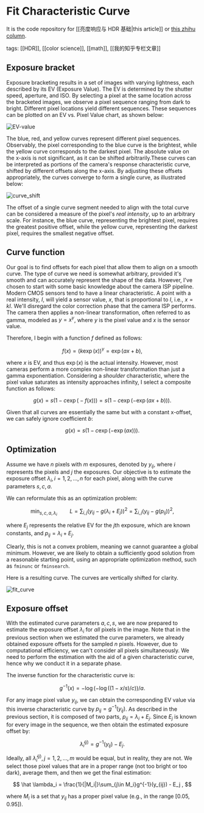 # Fit Characteristic Curve

It is the code repository for [[亮度响应与 HDR 基础|this article]] or [this zhihu column](https://zhuanlan.zhihu.com/p/23981690).

tags: [[HDR]], [[color science]], [[math]], [[我的知乎专栏文章]]

## Exposure bracket

Exposure bracketing results in a set of images with varying lightness, each described by its EV (Exposure Value). The EV is determined by the shutter speed, aperture, and ISO. By selecting a pixel at the same location across the bracketed images, we observe a pixel sequence ranging from dark to bright. Different pixel locations yield different sequences. These sequences can be plotted on an EV vs. Pixel Value chart, as shown below:

![EV-value](img/sample_curve_iso100_R.png)

The blue, red, and yellow curves represent different pixel sequences. Observably, the pixel corresponding to the blue curve is the brightest, while the yellow curve corresponds to the darkest pixel. The absolute value on the x-axis is not significant, as it can be shifted arbitrarily.These curves can be interpreted as portions of the camera's response characteristic curve, shifted by different offsets along the x-axis. By adjusting these offsets appropriately, the curves converge to form a single curve, as illustrated below:

![curve_shift](img/sample_curve_iso100_R_merge.png)

The offset of a single curve segment needed to align with the total curve can be considered a measure of the pixel's *real intensity*, up to an arbitrary scale. For instance, the blue curve, representing the brightest pixel, requires the greatest positive offset, while the yellow curve, representing the darkest pixel, requires the smallest negative offset.

## Curve function

Our goal is to find offsets for each pixel that allow them to align on a smooth curve. The type of curve we need is somewhat arbitrary, provided it's smooth and can accurately represent the shape of the data. However, I've chosen to start with some basic knowledge about the camera ISP pipeline. Modern CMOS sensors tend to have a linear characteristic. A point with a real intensity, $I$, will yield a sensor value, $x$, that is proportional to $I$, i.e., $x = kI$. We'll disregard the color correction phase that the camera ISP performs. The camera then applies a non-linear transformation, often referred to as gamma, modeled as $y = x^\gamma$, where $y$ is the pixel value and $x$ is the sensor value.

Therefore, I begin with a function $f$ defined as follows:

$$
f(x) = \big(k \exp(x)\big)^\gamma = \exp(a x + b) ,
$$

where $x$ is EV, and thus $\exp(x)$ is the actual intensity. However, most cameras perform a more complex non-linear transformation than just a gamma exponentiation. Considering a *shoulder* characteristic, where the pixel value saturates as intensity approaches infinity, I select a composite function as follows:

$$
g(x) = s\big(1-c\exp\big(-f(x)\big)\big)=s\big(1-c\exp(-\exp(a x + b))\big) .
$$

Given that all curves are essentially the same but with a constant x-offset, we can safely ignore coefficient $b$:

$$
g(x) = s\big(1 - c\exp(-\exp(ax))\big) .
$$

## Optimization

Assume we have $n$ pixels with $m$ exposures, denoted by $y_{ij}$, where $i$ represents the pixels and $j$ the exposures. Our objective is to estimate the exposure offset $\lambda_i, i=1,2,\dots,n$ for each pixel, along with the curve parameters $s, c, a$.

We can reformulate this as an optimization problem:

$$
\min_{s,c,a,\lambda_i} \quad\quad L=\sum_{i,j}\big(y_{ij} - g(\lambda_i + E_j)\big)^2 
= \sum_{i,j} \big(y_{ij}-g(p_{ij})\big)^2 ,
$$

where $E_j$ represents the relative EV for the $j$th exposure, which are known constants, and $p_{ij}=\lambda_i + E_j$.

Clearly, this is not a convex problem, meaning we cannot guarantee a global minimum. However, we are likely to obtain a sufficiently good solution from a reasonable starting point, using an appropriate optimization method, such as `fminunc` or `fminsearch`.

Here is a resulting curve. The curves are vertically shifted for clarity.

![fit_curve](img/fit_rgb_curve.png)

## Exposure offset

With the estimated curve parameters $a, c, s$, we are now prepared to estimate the exposure offset $\lambda_i$ for *all* pixels in the image. Note that in the previous section when we estimated the curve parameters, we already obtained exposure offsets for the sampled $n$ pixels. However, due to computational efficiency, we can't consider all pixels simultaneously. We need to perform the estimation with the aid of a given characteristic curve, hence why we conduct it in a separate phase.

The inverse function for the characteristic curve is:

$$
g^{-1}(x)=-\log(-\log((1-x/s)/c))/a.
$$

For any image pixel value $y_{ij}$, we can obtain the corresponding EV value via this inverse characteristic curve by $p_{ij} = g^{-1}(y_{ij})$. As described in the previous section, it is composed of two parts, $p_{ij} = \lambda_i + E_j$. Since $E_j$ is known for every image in the sequence, we then obtain the estimated exposure offset by:

$$
\hat\lambda_i^{(j)} = g^{-1}(y_{ij}) - E_j .
$$

Ideally, all $\hat\lambda_i^{(j)}, j=1,2,\dots,m$ would be equal, but in reality, they are not. We select those pixel values that are in a proper range (not too bright or too dark), average them, and then we get the final estimation:

$$
\hat \lambda_i = \frac{1}{|M_i|}\sum_{j\in M_i}g^{-1}(y_{ij}) - E_j ,
$$

where $M_i$ is a set that $y_{ij}$ has a proper pixel value (e.g., in the range [0.05, 0.95]).

